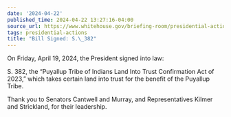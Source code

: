 ```yaml
---
date: '2024-04-22'
published_time: 2024-04-22 13:27:16-04:00
source_url: https://www.whitehouse.gov/briefing-room/presidential-actions/2024/04/22/bill-signed-s-382/
tags: presidential-actions
title: "Bill Signed: S.\_382"
---
```

 
On Friday, April 19, 2024, the President signed into law:

S. 382, the “Puyallup Tribe of Indians Land Into Trust Confirmation Act
of 2023,” which takes certain land into trust for the benefit of the
Puyallup Tribe.

Thank you to Senators Cantwell and Murray, and Representatives Kilmer
and Strickland, for their leadership.
